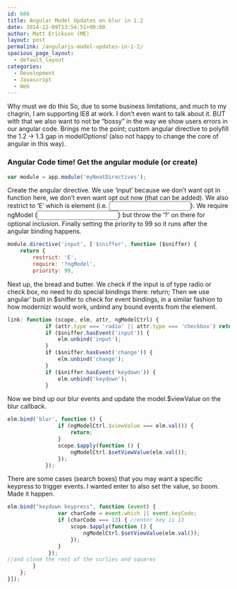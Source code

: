```yaml
---
id: 686
title: Angular Model Updates on blur in 1.2
date: 2014-12-09T13:54:51+00:00
author: Matt Erickson (ME)
layout: post
permalink: /angularjs-model-updates-in-1-2/
spacious_page_layout:
  - default_layout
categories:
  - Development
  - Javascript
  - Web
---
```

Why must we do this So, due to some business limitations, and much to my chagrin, I am supporting IE8 at work. I don&#8217;t even want to talk about it. BUT with that we also want to not be &#8220;bossy&#8221; in the way we show users errors in our angular code. Brings me to the point; custom angular directive to polyfill the 1.2 -> 1.3 gap in modelOptions! (also not happy to change the core of angular in this way). 

### Angular Code time! Get the angular module (or create) 

```javascript
var module = app.module('myNeatDirectives');
```
Create the angular directive. We use &#8216;input&#8217; because we don&#8217;t want opt in function here, we don&#8217;t even want opt out now (that can be added). We also restrict to &#8216;E&#8217; which is element (i.e. <input type=&#8221;text&#8221; />). We require ngModel (<input type=&#8221;text&#8221; />) but throw the &#8216;?&#8217; on there for optional inclusion. Finally setting the priority to 99 so it runs after the angular binding happens. 

```javascript
module.directive('input', ['$sniffer', function ($sniffer) {
    return {
        restrict: 'E',
        require: '?ngModel',
        priority: 99,
```
Next up, the bread and butter. We check if the input is of type radio or check box, no need to do special bindings there: return; Then we use angular&#8217; built in $sniffer to check for event bindings, in a similar fashion to how modernizr would work, unbind any bound events from the element. 

```javascript
link: function (scope, elm, attr, ngModelCtrl) {
            if (attr.type === 'radio' || attr.type === 'checkbox') return;
            if ($sniffer.hasEvent('input')) {
                elm.unbind('input');
            }
            if ($sniffer.hasEvent('change')) {
                elm.unbind('change');
            }
            if ($sniffer.hasEvent('keydown')) {
                elm.unbind('keydown');
            }
```
Now we bind up our blur events and update the model.$viewValue on the blur callback. 

```javascript
elm.bind('blur', function () {
                if (ngModelCtrl.$viewValue === elm.val()) {
                    return;
                }
                scope.$apply(function () {
                    ngModelCtrl.$setViewValue(elm.val());
                });
            });
```
There are some cases (search boxes) that you may want a specific keypress to trigger events. I wanted enter to also set the value, so boom. Made it happen. 

```javascript
elm.bind("keydown keypress", function (event) {
                var charCode = event.which || event.keyCode;
                if (charCode === 13) { //enter key is 13
                    scope.$apply(function () {
                        ngModelCtrl.$setViewValue(elm.val());
                    });
                }
             });
//and close the rest of the curlies and squares
        }
    };
}]);
```